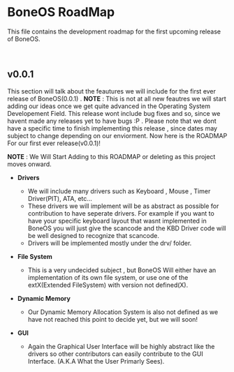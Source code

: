 # BoneOS RoadMap

This file contains the development roadmap for the first upcoming release of BoneOS.

&nbsp;
&nbsp;

## v0.0.1

This section will talk about the feautures we will include for the first ever release of BoneOS(0.0.1) . **NOTE** : This is not at all new feautres we will start adding our ideas once we get quite advanced in the Operating System Developement Field. This release wont include bug fixes and so, since we havent made any releases yet to have bugs :P . Please note that we dont have a specific time to finish implementing this release , since dates may subject to change depending on our enviorment. Now here is the ROADMAP For our first ever release(v0.0.1)! 

**NOTE** : We Will Start Adding to this ROADMAP or deleting as this project moves onward.


+ **Drivers**
  + We will include many drivers such as Keyboard , Mouse , Timer Driver(PIT), ATA, etc...
  + These drivers we will implement will be as abstract as possible for contribution to 
    have seperate drivers. For example if you want to have your specific keyboard layout
    that wasnt implemented in BoneOS you will just give the scancode and the KBD Driver
    code will be well designed to recognize that scancode.
  +  Drivers will be implemented mostly under the drv/ folder.

+ **File System**
  + This is a very undecided subject , but BoneOS Will either have an implementation of
  its own file system, or use one of the extX(Extended FileSystem) with version not 
  defined(X).

+ **Dynamic Memory**    
  + Our Dynamic Memory Allocation System is also not defined as we have not reached
  this point to decide yet, but we will soon!

+ **GUI**
  + Again the Graphical User Interface will be highly abstract like the drivers so 
  other contributors can easily contribute to the GUI Interface. (A.K.A What the 
  User Primarly Sees).  